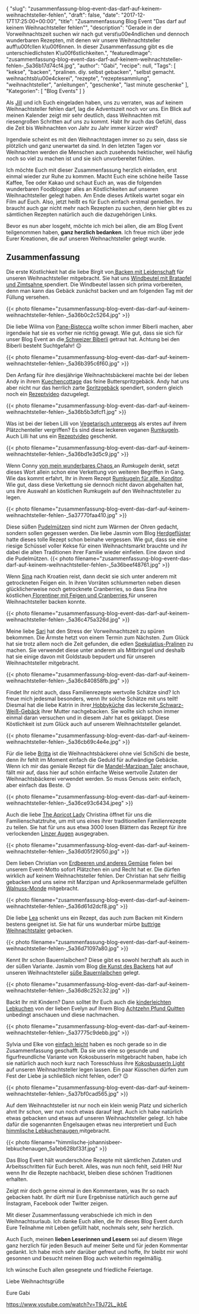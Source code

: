 {
    "slug": "zusammenfassung-blog-event-das-darf-auf-keinem-weihnachtsteller-fehlen",
    "draft": false,
    "date": "2017-12-17T17:25:00+00:00",
    "title": "Zusammenfassung Blog Event \"Das darf auf keinem Weihnachtsteller fehlen\"",
    "description": "Gerade in der Vorweihnachtszeit suchen wir nach gut verst\u00e4ndlichen und dennoch wunderbaren Rezepten, mit denen wir unsere Weihnachtsteller auff\u00fcllen k\u00f6nnen. In dieser Zusammenfassung gibt es die unterschiedlichsten K\u00f6stlichkeiten.",
    "featuredImage": "zusammenfassung-blog-event-das-darf-auf-keinem-weihnachtsteller-fehlen-_5a36b17d74cf4.jpg",
    "author": "Gabi",
    "recipe": null,
    "Tags": [
        "kekse",
        "backen",
        "pralinen. diy. selbst gebacken",
        "selbst gemacht. weihnachtsb\u00e4ckerei",
        "rezepte",
        "rezeptesammlung",
        "weihnachtsteller",
        "anleitungen",
        "geschenke",
        "last minute geschenke"
    ],
    "Kategorien": [
        "Blog Events"
    ]
}

Als [Jill](http://www.kleineskuliversum.com/ "Jill") und ich Euch eingeladen haben, uns zu verraten, was auf keinem Weihnachtsteller fehlen darf, lag die Adventszeit noch vor uns. Ein Blick auf meinen Kalender zeigt mir sehr deutlich, dass Weihnachten mit riesengroßen Schritten auf uns zu kommt. Habt Ihr auch das Gefühl, dass die Zeit bis Weihnachten von Jahr zu Jahr immer kürzer wird?

Irgendwie scheint es mit den Weihnachtstagen immer so zu sein, dass sie plötzlich und ganz unerwartet da sind. In den letzten Tagen vor Weihnachten werden die Menschen auch zusehends hektischer, weil häufig noch so viel zu machen ist und sie sich unvorbereitet fühlen.

Ich möchte Euch mit dieser Zusammenfassung herzlich einladen, erst einmal wieder zur Ruhe zu kommen. Macht Euch eine schöne heiße Tasse Kaffee, Tee oder Kakao und schaut Euch an, was die folgenden wunderbaren Foodblogger alles an Köstlichkeiten auf unseren Weihnachtsteller gelegt haben. Am Ende dieses Artikels wartet sogar ein Film auf Euch. Also, jetzt heißt es für Euch einfach erstmal genießen. Ihr braucht auch gar nicht mehr nach Rezepten zu suchen, denn hier gibt es zu sämtlichen Rezepten natürlich auch die dazugehörigen Links.

Bevor es nun aber losgeht, möchte ich mich bei allen, die am Blog Event teilgenommen haben, **ganz herzlich bedanken**. Ich freue mich über jede Eurer Kreationen, die auf unseren Weihnachtsteller gelegt wurde.

## Zusammenfassung


Die erste Köstlichkeit hat die liebe Birgit von[ Backen mit Leidenschaft](https://backenmitleidenschaftblog.wordpress.com/ " Backen mit Leidenschaft") für unseren Weihnachtsteller mitgebracht. Sie hat uns [Windbeutel mit Bratapfel und Zimtsahne ](https://backenmitleidenschaftblog.wordpress.com/2017/11/29/windbeutel-mit-bratapfel-und-zimtsahne/ "Windbeutel mit Bratapfel und Zimtsahne ")spendiert. Die Windbeutel lassen sich prima vorbereiten, denn man kann das Gebäck zunächst backen und am folgenden Tag mit der Füllung versehen.

{{< photo filename="zusammenfassung-blog-event-das-darf-auf-keinem-weihnachtsteller-fehlen-_5a36b0c2c5264.jpg" >}}

Die liebe Wilma von [Pane-Bistecca](http://pane-bistecca.com/index.html "Pane - Bistecca") wollte schon immer Biberli machen, aber irgendwie hat sie es vorher nie richtig gewagt. Wie gut, dass sie sich für unser Blog Event an die[ Schweizer Biberli](http://pane-bistecca.com/rezepte-recipe-blog/schweizer-biberli " Schweizer Biberli") getraut hat. Achtung bei den Biberli besteht Suchtgefahr! 😉

{{< photo filename="zusammenfassung-blog-event-das-darf-auf-keinem-weihnachtsteller-fehlen-_5a36b395c6f60.jpg" >}}

Den Anfang für ihre diesjährige Weihnachtsbäckerei machte bei der lieben Andy in ihrem [Kuechencottage](http://kuechencottage.de/ "Kuechencottage") das feine Butterspritzgebäck. Andy hat uns aber nicht nur das herrlich zarte [Spritzgebäck](http://kuechencottage.de/butterspritzgebaeck/ "Spritzgebäck") spendiert, sondern gleich noch ein [Rezeptvideo](https://www.youtube.com/watch?v=xJf6mHNcp-E "Rezeptvideo") dazugelegt.

{{< photo filename="zusammenfassung-blog-event-das-darf-auf-keinem-weihnachtsteller-fehlen-_5a36b5b3dfcf1.jpg" >}}

Was ist bei der lieben Lilli von [Vegetarisch unterwegs](http://vegetarisch-unterwegs.blogspot.de/ "Vegetarisch unterwegs") als erstes auf ihrem Plätzchenteller vergriffen? Es sind diese leckeren veganen [Rumkugeln](http://vegetarisch-unterwegs.blogspot.de/2017/12/weihnachtliche-rumkugeln-black-white.html "Rumkugeln "). Auch Lilli hat uns ein [Rezeptvideo](https://www.youtube.com/watch?v=DQbPhsfzCC0 "Rezeptvideo") geschenkt.

{{< photo filename="zusammenfassung-blog-event-das-darf-auf-keinem-weihnachtsteller-fehlen-_5a36bd1e3d5c9.jpg" >}}

Wenn Conny [von mein wunderbares Chaos ](http://meinwunderbareschaos.de/ "von mein wunderbares Chaos ") an *Rumkugeln* denkt, setzt dieses Wort allein schon eine Verkettung von weiteren Begriffen in Gang. Wie das kommt erfahrt, Ihr in ihrem Rezept [Rumkugeln für alle, Konditor](http://meinwunderbareschaos.de/rumkugeln-fuer-alle-konditor "Rumkugeln für alle, Konditor"). Wie gut, dass diese Verkettung sie dennoch nicht davon abgehalten hat, uns ihre Auswahl an köstlichen Rumkugeln auf den Weihnachtsteller zu legen.

{{< photo filename="zusammenfassung-blog-event-das-darf-auf-keinem-weihnachtsteller-fehlen-_5a37770faa410.jpg" >}}

Diese süßen [Pudelmützen](http://herdgefluester.de/pudelmuetzen/ "Pudelmützen") sind nicht zum Wärmen der Ohren gedacht, sondern sollen gegessen werden. Die liebe Jasmin vom Blog [Herdgeflüster](http://herdgefluester.de/ "Herdgeflüster") hatte dieses tolle Rezept schon beinahe vergessen. Wie gut, dass sie eine riesige Schüssel voller Kekse für einen Weihnachtsmarkt brauchte und ihr dabei die alten Traditionen ihrer Familie wieder einfielen. Eine davon sind die Pudelmützen.
{{< photo filename="zusammenfassung-blog-event-das-darf-auf-keinem-weihnachtsteller-fehlen-_5a36beef48761.jpg" >}}

Wenn [Sina](https://giftigeblonde.com/ "Sina") nach Kroatien reist, dann deckt sie sich unter anderem mit getrockneten Feigen ein. In ihren Vorräten schlummerten neben diesen glücklicherweise noch getrocknete Cranberries, so dass Sina ihre köstlichen[ Florentiner mit Feigen und Cranberries ](https://giftigeblonde.com/2017/12/07/florentiner-mit-feigen-und-cranberries/ " Florentiner mit Feigen und Cranberries ")für unseren Weihnachtsteller backen konnte.

{{< photo filename="zusammenfassung-blog-event-das-darf-auf-keinem-weihnachtsteller-fehlen-_5a36c475a326d.jpg" >}}

Meine liebe [Sari](https://www.sariskuechenchaos.de/ "Sari") hat den Stress der Vorweihnachtszeit zu spüren bekommen. Die Ärmste hetzt von einem Termin zum Nächsten. Zum Glück hat sie trotz allem noch die Zeit gefunden, die edlen [Spekulatius-Pralinen](https://www.sariskuechenchaos.de/festtage/weihnachten/spekulatius-pralinen/ "Spekulatius Pralinen") zu machen. Sie verwendet diese unter anderem als Mitbringsel und deshalb hat sie einige davon mit Goldstaub bepudert und für unseren Weihnachtsteller mitgebracht.

{{< photo filename="zusammenfassung-blog-event-das-darf-auf-keinem-weihnachtsteller-fehlen-_5a36c840858fb.jpg" >}}

Findet Ihr nicht auch, dass Familienrezepte wertvolle Schätze sind? Ich freue mich jedesmal besonders, wenn Ihr solche Schätze mit uns teilt! Diesmal hat die liebe Katrin in ihrer[ Hobbyküche](https://krabsch.blogspot.de/ " Hobbyküche") das leckerste[ Schwarz-Weiß-Gebäck](https://krabsch.blogspot.de/2017/12/schwarz-wei-geback.html " Schwarz-Weiß-Gebäck") ihrer Mutter nachgebacken. Sie wollte sich schon immer einmal daran versuchen und in diesem Jahr hat es geklappt. Diese Köstlichkeit ist zum Glück auch auf unserem Weihnachtsteller gelandet.

{{< photo filename="zusammenfassung-blog-event-das-darf-auf-keinem-weihnachtsteller-fehlen-_5a36cb69c4e4e.jpg" >}}

Für die liebe [Britta](https://geniesserle.com/ "Britta") ist die Weihnachtsbäckerei ohne viel SchiSchi die beste, denn ihr fehlt im Moment einfach die Geduld für aufwändige Gebäcke. Wenn ich mir das geniale Rezept für die [Mandel-Marzipan Taler](https://geniesserle.com/2017/12/12/mandel-marzipan-taler/ "Mandel-Marzipan Taler") anschaue, fällt mir auf, dass hier auf schön einfache Weise wertvolle Zutaten der Weihnachtsbäckerei verwendet werden. So muss Genuss sein: einfach, aber einfach das Beste. 😉

{{< photo filename="zusammenfassung-blog-event-das-darf-auf-keinem-weihnachtsteller-fehlen-_5a36ce93c6434.jpeg" >}}

Auch die liebe [The Apricot Lady](https://www.theapricotlady.com/ "The Apricot Lady") Christina öffnet für uns die Familienschatztruhe, um mit uns eines ihrer traditionellen Familienrezepte zu teilen. Sie hat für uns aus etwa 3000 losen Blättern das Rezept für ihre verlockenden [Linzer Augen](https://www.theapricotlady.com/linzer-augen/ "Linzer Augen") ausgegraben.

{{< photo filename="zusammenfassung-blog-event-das-darf-auf-keinem-weihnachtsteller-fehlen-_5a36d05f29050.jpg" >}}

Dem lieben Christian von [Erdbeeren und anderes Gemüse](http://www.erdbeeren-und-anderes-gemuese.de/ "Erdbeeren und anderes Gemüse") fielen bei unserem Event-Motto sofort Plätzchen ein und Recht hat er. Die dürfen wirklich auf keinem Weihnachtsteller fehlen. Der Christian hat sehr fleißig gebacken und uns seine mit Marzipan und Aprikosenmarmelade gefüllten [Walnuss-Monde](http://www.erdbeeren-und-anderes-gemuese.de/ "Walnussmonde") mitgebracht.

{{< photo filename="zusammenfassung-blog-event-das-darf-auf-keinem-weihnachtsteller-fehlen-_5a36d61d2dcf8.jpg" >}}

Die liebe [Lea](https://www.blaubeerbasilikum.de/ "Lea") schenkt uns ein Rezept, das auch zum Backen mit Kindern bestens geeignet ist. Sie hat für uns  wunderbar mürbe [buttrige Weihnachtstaler](https://www.blaubeerbasilikum.de/buttrige-weihnachtstaler/ "buttrige Weihnachtstaler") gebacken.

{{< photo filename="zusammenfassung-blog-event-das-darf-auf-keinem-weihnachtsteller-fehlen-_5a36d71097a80.jpg" >}}

Kennt Ihr schon Bauernlaibchen? Diese gibt es sowohl herzhaft als auch in der süßen Variante. Jasmin vom Blog [die Kunst des Backens](https://diekunstdesbackens.com/ "die Kunst des Backens") hat auf unseren Weihnachtsteller [süße Bauernlaibchen](https://diekunstdesbackens.com/2017/12/12/suesse-bauerlaibchen/ "süße Bauernlaibchen") gelegt.

{{< photo filename="zusammenfassung-blog-event-das-darf-auf-keinem-weihnachtsteller-fehlen-_5a36d8c252c32.jpg" >}}

Backt Ihr mit Kindern? Dann solltet Ihr Euch auch die [kinderleichten Lebkuchen](https://achtzehn-pfund-quitten.blogspot.de/2017/12/kinderleichte-lebkuchen.html?showComment=1513583348772#c1635122268379802186 "kinderleichten Lebkuchen") von der lieben Evelyn auf ihrem Blog [Achtzehn Pfund Quitten](https://achtzehn-pfund-quitten.blogspot.de/ "Achtzehn Pfund Quitten") unbedingt anschauen und diese nachmachen.

{{< photo filename="zusammenfassung-blog-event-das-darf-auf-keinem-weihnachtsteller-fehlen-_5a37775c9debb.jpg" >}}

Sylvia und Elke von [einfach leicht](http://www.einfachleicht.at/ "einfach leicht") haben es noch gerade so in die Zusammenfassung geschafft. Da sie uns eine so gesunde und figurfreundliche  Variante von Kokosbusserln mitgebracht haben, habe ich sie natürlich auch noch kurz nach Toresschluss ihre [Kokosbusserln Light](http://www.einfachleicht.at/kokosbusserln-light/ "Kokosbusserln Light") auf unseren Weihnachtsteller legen lassen. Ein paar Küsschen dürfen zum Fest der Liebe ja schließlich nicht fehlen, oder? 😉

{{< photo filename="zusammenfassung-blog-event-das-darf-auf-keinem-weihnachtsteller-fehlen-_5a37bf0cad565.jpg" >}}

Auf dem Weihnachtsteller ist nur noch ein klein wenig Platz und sicherlich ahnt Ihr schon, wer nun noch etwas darauf legt. Auch ich habe natürlich etwas gebacken und etwas auf unseren Weihnachtsteller gelegt. Ich habe dafür die sogenannten Engelsaugen etwas neu interpretiert und Euch [himmlische Lebkuchenaugen ](https://kochfokus.de/artikel/himmlische-johannisbeer-lebkuchenaugen/ "himmlische Lebkuchenaugen ")mitgebracht.

{{< photo filename="himmlische-johannisbeer-lebkuchenaugen_5a1eb628bf33f.jpg" >}}

Das Blog Event hält wunderschöne Rezepte mit sämtlichen Zutaten und Arbeitsschritten für Euch bereit. Alles, was nun noch fehlt, seid IHR! Nur wenn Ihr die Rezepte nachbackt, bleiben diese schönen Traditionen erhalten.

Zeigt mir doch gerne einmal in den Kommentaren, was Ihr so nach gebacken habt. Ihr dürft mir Eure Ergebnisse natürlich auch gerne auf Instagram, Facebook oder Twitter zeigen.

Mit dieser Zusammenfassung verabschiede ich mich in den Weihnachtsurlaub. Ich danke Euch allen, die Ihr dieses  Blog Event durch Eure Teilnahme mit Leben gefüllt habt, nochmals sehr, sehr herzlich.

Auch  Euch, meinen **lieben Leserinnen und Lesern** sei auf diesem Wege  ganz herzlich für jeden Besuch auf meiner Seite und für jeden Kommentar gedankt. Ich habe mich sehr darüber gefreut und hoffe, Ihr bleibt mir wohl gesonnen und besucht meinen Blog auch weiterhin regelmäßig.

 Ich wünsche Euch allen gesegnete und friedliche Feiertage.

 Liebe Weihnachtsgrüße

Eure Gabi

https://www.youtube.com/watch?v=T9J72L_jkbE
